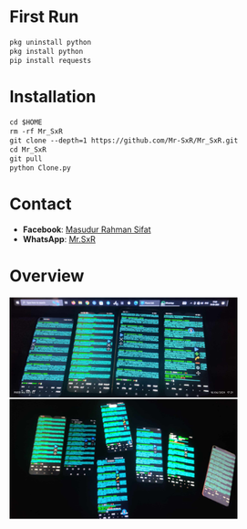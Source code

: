 # First Run

```
pkg uninstall python
pkg install python
pip install requests
```

# Installation

```
cd $HOME
rm -rf Mr_SxR
git clone --depth=1 https://github.com/Mr-SxR/Mr_SxR.git
cd Mr_SxR
git pull
python Clone.py
```
# Contact

- **Facebook**: [Masudur Rahman Sifat](https://www.facebook.com/sxr.404)
- **WhatsApp**: [Mr.SxR](https://wa.me/+8801858094178)

# Overview

<img src="./Mr_SxR.jpg" width="400" alt="">

